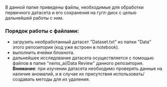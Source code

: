 В данной папке приведены файлы, необходимые для обработки первичного датасета и его сохранения на гугл-диск с целью дальнейшей работы с ним.

### Порядок работы с файлами:
- загрузить необработанный датасет "Dataset.txt" из папки "Data" этого репозитория (код уже встроен в notebook).
- выполнить ячейки блокнота.
- дальнейшее исследование датасета осуществляется с помощью файлов в папке "nems_ai/Data Review" данного репозитория. **Внимание**: при изучении датасета необходимо проверять данные на наличие аномалий, и в случае их присутствия использовать/создавать методы для их удаления.
